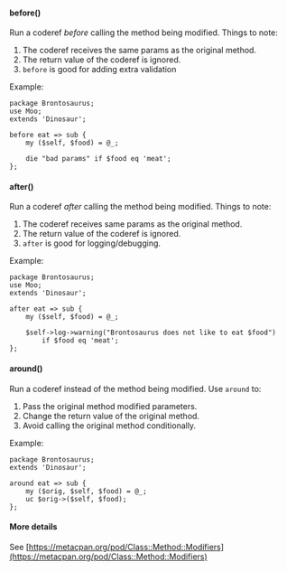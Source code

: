 #### before()

Run a coderef *before* calling the method being modified.  Things to note:

1. The coderef receives the same params as the original method.
2. The return value of the coderef is ignored.
3. `before` is good for adding extra validation

Example:

    package Brontosaurus;
    use Moo;
    extends 'Dinosaur';

    before eat => sub {
        my ($self, $food) = @_;

        die "bad params" if $food eq 'meat';
    };


#### after()

Run a coderef *after* calling the method being modified.  Things to note:

1. The coderef receives same params as the original method.
2. The return value of the coderef is ignored.
3. `after` is good for logging/debugging.

Example:

    package Brontosaurus;
    use Moo;
    extends 'Dinosaur';

    after eat => sub {
        my ($self, $food) = @_;

        $self->log->warning("Brontosaurus does not like to eat $food")
            if $food eq 'meat';
    };

#### around()

Run a coderef instead of the method being modified.  Use `around` to:

1. Pass the original method modified parameters.
2. Change the return value of the original method.
3. Avoid calling the original method conditionally.

Example:

    package Brontosaurus;
    extends 'Dinosaur';

    around eat => sub {
        my ($orig, $self, $food) = @_;
        uc $orig->($self, $food);
    };

#### More details

See [https://metacpan.org/pod/Class::Method::Modifiers](https://metacpan.org/pod/Class::Method::Modifiers)

